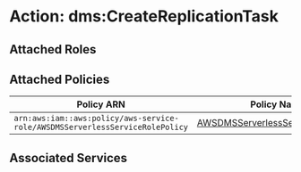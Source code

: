 # Action: dms:CreateReplicationTask

## Attached Roles

## Attached Policies

| Policy ARN | Policy Name |
|------------|-------------|
| `arn:aws:iam::aws:policy/aws-service-role/AWSDMSServerlessServiceRolePolicy` | [AWSDMSServerlessServiceRolePolicy](../policies.md#awsdmsserverlessservicerolepolicy) |

## Associated Services

